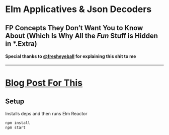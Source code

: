 # Elm Applicatives & Json Decoders

## FP Concepts They Don’t Want You to Know About (Which Is Why All the *Fun* Stuff is Hidden in *.Extra)

#### Special thanks to [@fresheyeball](https://github.com/fresheyeball) for explaining this shit to me


---------------------------------------------------------


# [Blog Post For This](https://toast.al/posts/2016-08-12-elm-applicatives-and-json-decoders.html)


## Setup


Installs deps and then runs Elm Reactor


```bash
npm install
npm start
```
